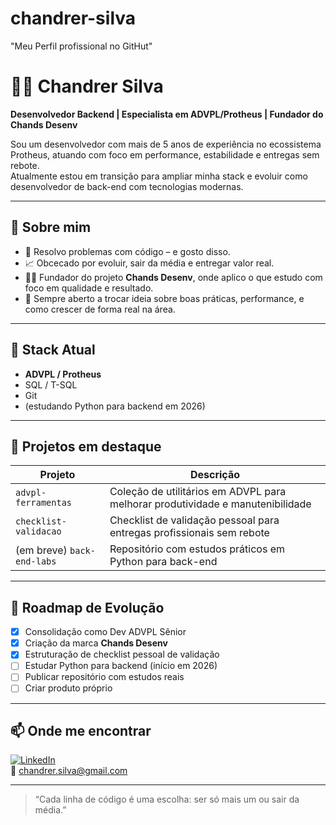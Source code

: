 # chandrer-silva
"Meu Perfil profissional no GitHut"

# 👨‍💻 Chandrer Silva

**Desenvolvedor Backend | Especialista em ADVPL/Protheus | Fundador do Chands Desenv**

Sou um desenvolvedor com mais de 5 anos de experiência no ecossistema Protheus, atuando com foco em performance, estabilidade e entregas sem rebote.  
Atualmente estou em transição para ampliar minha stack e evoluir como desenvolvedor de back-end com tecnologias modernas.

---

## 🚀 Sobre mim

- 🔧 Resolvo problemas com código – e gosto disso.
- 📈 Obcecado por evoluir, sair da média e entregar valor real.
- 👨‍💼 Fundador do projeto **Chands Desenv**, onde aplico o que estudo com foco em qualidade e resultado.
- 💬 Sempre aberto a trocar ideia sobre boas práticas, performance, e como crescer de forma real na área.

---

## 🧠 Stack Atual

- **ADVPL / Protheus**
- SQL / T-SQL
- Git
- (estudando Python para backend em 2026)

---

## 📘 Projetos em destaque

| Projeto | Descrição |
|--------|-----------|
| `advpl-ferramentas` | Coleção de utilitários em ADVPL para melhorar produtividade e manutenibilidade |
| `checklist-validacao` | Checklist de validação pessoal para entregas profissionais sem rebote |
| (em breve) `back-end-labs` | Repositório com estudos práticos em Python para back-end |

---

## 🌱 Roadmap de Evolução

- [x] Consolidação como Dev ADVPL Sênior
- [x] Criação da marca **Chands Desenv**
- [x] Estruturação de checklist pessoal de validação
- [ ] Estudar Python para backend (início em 2026)
- [ ] Publicar repositório com estudos reais
- [ ] Criar produto próprio

---

## 📫 Onde me encontrar

[![LinkedIn](https://img.shields.io/badge/-LinkedIn-0A66C2?style=flat-square&logo=linkedin&logoColor=white)](https://www.linkedin.com/in/chandrer-silva-b9758623/)  
📧 chandrer.silva@gmail.com

---

> “Cada linha de código é uma escolha: ser só mais um ou sair da média.”
